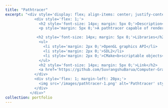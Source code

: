 ```yaml
---
title: "Pathtracer"
excerpt: "<div style='display: flex; align-items: center; justify-content: space-between; font-size: 14px;'>
             <div style='flex: 1;'>
               <h2 style='font-size: 14px; margin: 5px 0;'>Description</h2>
               <p style='margin: 5px 0;'>A pathtracer capable of rendering photorealistic images, developed for Computer Graphics couse at Chalmers.</p>

              <h2 style='font-size: 14px; margin: 5px 0;'>Libraries</h2>
               <ul>
                 <li style='margin: 2px 0;'>OpenGL graphics API</li>
                 <li style='margin: 2px 0;'>SDL2</li>
                 <li style='margin: 2px 0;'>CMake<b>scriptable objects</b></li>
               </ul>
               <h2 style='font-size: 14px; margin: 5px 0;'>Link</h2>
               <a href='https://github.com/SuvrangshuBarua/Computer-Graphics-Project'>Github Link</a>
             </div>
             <div style='flex: 1; margin-left: 20px;'>
               <img src='/images/pathtracer-1.png' alt='Pathtracer' style='max-width: 100%;'>
             </div>
           </div>"
collection: portfolio
---
```


